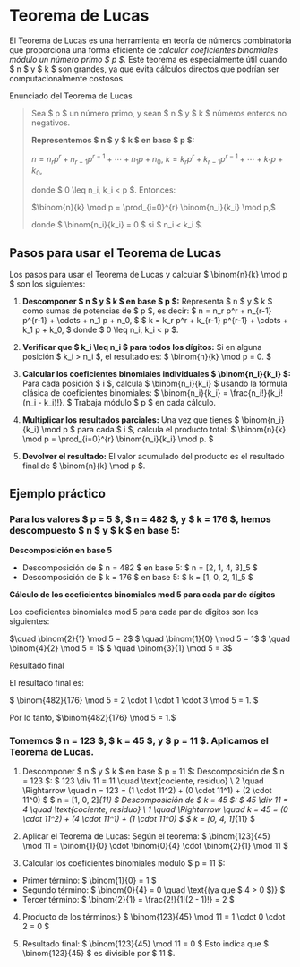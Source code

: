 # Teorema de Lucas

El Teorema de Lucas es una herramienta en teoría de números combinatoria que proporciona una forma eficiente de *calcular coeficientes binomiales módulo un número primo $ p $.* Este teorema es especialmente útil cuando $ n $ y $ k $ son grandes, ya que evita cálculos directos que podrían ser computacionalmente costosos.

Enunciado del Teorema de Lucas

> Sea $ p $ un número primo, y sean $ n $ y $ k $ números enteros no negativos.
>
>
>
> **Representemos $ n $ y $ k $ en base $ p $:**
>
> $n = n_r p^r + n_{r-1} p^{r-1} + \cdots + n_1 p + n_0,$
> $k = k_r p^r + k_{r-1} p^{r-1} + \cdots + k_1 p + k_0,$
>
>
>
> donde $ 0 \leq n_i, k_i < p $. Entonces:
>
> $\binom{n}{k} \mod p = \prod_{i=0}^{r} \binom{n_i}{k_i} \mod p,$
>
>
>
> donde $ \binom{n_i}{k_i} = 0 $ si $ n_i < k_i $.


## Pasos para usar el Teorema de Lucas

Los pasos para usar el Teorema de Lucas y calcular $ \binom{n}{k} \mod p $ son los siguientes:

1. **Descomponer $ n $ y $ k $ en base $ p $:**
   Representa $ n $ y $ k $ como sumas de potencias de $ p $, es decir:
   $
   n = n_r p^r + n_{r-1} p^{r-1} + \cdots + n_1 p + n_0,
   $
   $
   k = k_r p^r + k_{r-1} p^{r-1} + \cdots + k_1 p + k_0,
   $
   donde $ 0 \leq n_i, k_i < p $.

2. **Verificar que $ k_i \leq n_i $ para todos los dígitos:**
   Si en alguna posición $ k_i > n_i $, el resultado es:
   $
   \binom{n}{k} \mod p = 0.
   $

3. **Calcular los coeficientes binomiales individuales $ \binom{n_i}{k_i} $:**
   Para cada posición $ i $, calcula $ \binom{n_i}{k_i} $ usando la fórmula clásica de coeficientes binomiales:
   $
   \binom{n_i}{k_i} = \frac{n_i!}{k_i!(n_i - k_i)!}.
   $
   Trabaja módulo $ p $ en cada cálculo.

4. **Multiplicar los resultados parciales:**
   Una vez que tienes $ \binom{n_i}{k_i} \mod p $ para cada $ i $, calcula el producto total:
   $
   \binom{n}{k} \mod p = \prod_{i=0}^{r} \binom{n_i}{k_i} \mod p.
   $

5. **Devolver el resultado:**
El valor acumulado del producto es el resultado final de $ \binom{n}{k} \mod p $.


## Ejemplo práctico



### **Para los valores $ p = 5 $, $ n = 482 $, y $ k = 176 $, hemos descompuesto $ n $ y $ k $ en base 5:**

**Descomposición en base 5**


- Descomposición de $ n = 482 $ en base 5:
$
n = [2, 1, 4, 3]_5
$
- Descomposición de $ k = 176 $ en base 5:
$
k = [1, 0, 2, 1]_5
$

**Cálculo de los coeficientes binomiales mod 5 para cada par de dígitos**

Los coeficientes binomiales mod 5 para cada par de dígitos son los siguientes:

$\quad \binom{2}{1} \mod 5 = 2$
$ \quad \binom{1}{0} \mod 5 = 1$
$ \quad \binom{4}{2} \mod 5 = 1$
$ \quad \binom{3}{1} \mod 5 = 3$


Resultado final

El resultado final es:

$
\binom{482}{176} \mod 5 = 2 \cdot 1 \cdot 1 \cdot 3 \mod 5 = 1.
$

Por lo tanto,
$\binom{482}{176} \mod 5 = 1.$




###  **Tomemos $ n = 123 $, $ k = 45 $, y $ p = 11 $. Aplicamos el Teorema de Lucas.**

1. Descomponer $ n $ y $ k $ en base $ p = 11 $:
Descomposición de $ n = 123 $:
$
123 \div 11 = 11 \quad \text{cociente, residuo} \ 2 \quad \Rightarrow \quad n = 123 = (1 \cdot 11^2) + (0 \cdot 11^1) + (2 \cdot 11^0)
$
$
n = [1, 0, 2]_{11}
$
Descomposición de $ k = 45 $:
$
45 \div 11 = 4 \quad \text{cociente, residuo} \ 1 \quad \Rightarrow \quad k = 45 = (0 \cdot 11^2) + (4 \cdot 11^1) + (1 \cdot 11^0)
$
$
k = [0, 4, 1]_{11}
$

2. Aplicar el Teorema de Lucas:
Según el teorema:
$
\binom{123}{45} \mod 11 = \binom{1}{0} \cdot \binom{0}{4} \cdot \binom{2}{1} \mod 11
$

3. Calcular los coeficientes binomiales módulo $ p = 11 $:
- Primer término:
  $
  \binom{1}{0} = 1
  $
- Segundo término:
  $
  \binom{0}{4} = 0 \quad \text{(ya que $ 4 > 0 $)}
  $
- Tercer término:
  $
  \binom{2}{1} = \frac{2!}{1!(2 - 1)!} = 2
  $

4. Producto de los términos:}
$
\binom{123}{45} \mod 11 = 1 \cdot 0 \cdot 2 = 0
$

5. Resultado final:
$
\binom{123}{45} \mod 11 = 0
$
Esto indica que $ \binom{123}{45} $ es divisible por $ 11 $.

